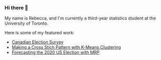 ### Hi there 👋

My name is Rebecca, and I'm currently a third-year statistics student at the University of Toronto. 

Here is some of my featured work: 

- [Canadian Election Survey](https://github.com/reb-yang/election_survey/blob/main/outputs/Polling-Report.pdf)
- [Making a Cross Stich Pattern with K-Means Clustering](https://github.com/reb-yang/CrossStitch)
- [Forecasting the 2020 US Election with MRP](https://github.com/reb-yang/Forecasting-Election/blob/main/outputs/ElectionReport.pdf)


